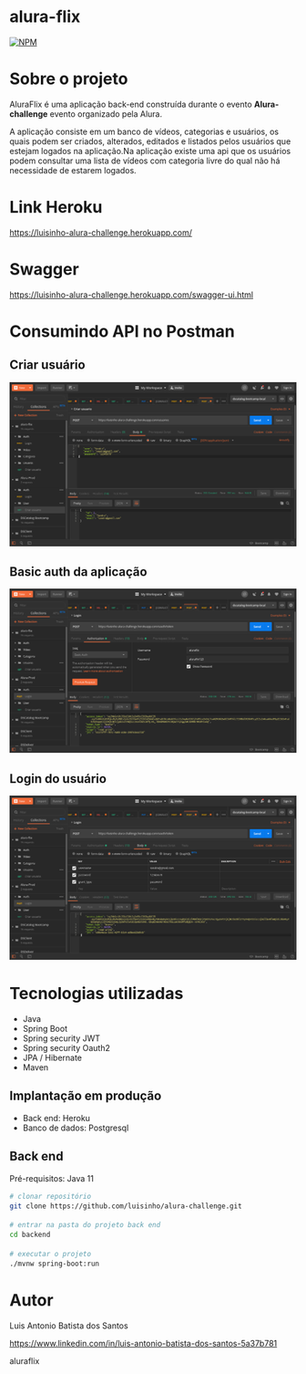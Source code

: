 # alura-flix

[![NPM](https://img.shields.io/npm/l/react)](https://github.com/luisinho/alura-challenge/blob/main/LICENSE)

# Sobre o projeto

AluraFlix é uma aplicação back-end construída durante o evento **Alura-challenge** evento organizado pela Alura.

A aplicação consiste em um banco de vídeos, categorias e usuários, os quais podem ser criados, alterados, editados e listados pelos usuários que estejam logados na aplicação.Na aplicação existe uma api que os usuários podem consultar uma lista de vídeos com categoria livre do qual não há necessidade de estarem logados.

# Link Heroku
  https://luisinho-alura-challenge.herokuapp.com/

# Swagger
  https://luisinho-alura-challenge.herokuapp.com/swagger-ui.html

# Consumindo API no Postman

## Criar usuário
![Criar usuario](https://github.com/luisinho/assets-projects/blob/main/movieflix/criar-usuario.png?raw=true)

## Basic auth da aplicação
![Basic auth](https://github.com/luisinho/assets-projects/blob/main/movieflix/basic_auth_app.png?raw=true)

## Login do usuário
![Login usuario](https://github.com/luisinho/assets-projects/blob/main/movieflix/login-usuario.png?raw=true)

# Tecnologias utilizadas
- Java
- Spring Boot
- Spring security JWT
- Spring security Oauth2
- JPA / Hibernate
- Maven

## Implantação em produção
- Back end: Heroku
- Banco de dados: Postgresql

## Back end
Pré-requisitos: Java 11

```bash
# clonar repositório
git clone https://github.com/luisinho/alura-challenge.git

# entrar na pasta do projeto back end
cd backend

# executar o projeto
./mvnw spring-boot:run
```
# Autor

Luis Antonio Batista dos Santos

https://www.linkedin.com/in/luis-antonio-batista-dos-santos-5a37b781

aluraflix
